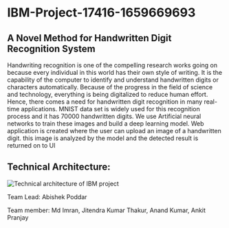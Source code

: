 # IBM-Project-17416-1659669693
## A Novel Method for Handwritten Digit Recognition System

Handwriting recognition is one of the compelling research works going on because every individual in this world has their own style of writing. It is the capability of the computer to identify and understand handwritten digits or characters automatically. Because of the progress in the field of science and technology, everything is being digitalized to reduce human effort. Hence, there comes a need for handwritten digit recognition in many real-time applications. MNIST data set is widely used for this recognition process and it has 70000 handwritten digits. We use Artificial neural networks to train these images and build a deep learning model. Web application is created where the user can upload an image of a handwritten digit. this image is analyzed by the model and the detected result is returned on to UI

## Technical Architecture:

![Technical architecture of IBM project](https://user-images.githubusercontent.com/74501216/202862299-2b54cabb-984c-47d8-9a6c-d79b55d7aef2.png)

Team Lead: Abishek Poddar

Team member: Md Imran, Jitendra Kumar Thakur, Anand Kumar, Ankit Pranjay

